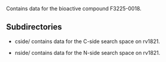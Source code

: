 Contains data for the bioactive compound F3225-0018.

## Subdirectories

- cside/ contains data for the C-side search space on rv1821.

- nside/ contains data for the N-side search space on rv1821.

